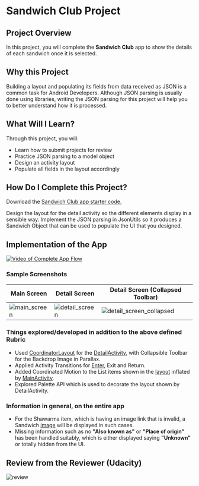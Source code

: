 # Sandwich Club Project

## Project Overview
In this project, you will complete the **Sandwich Club** app to
show the details of each sandwich once it is selected.

## Why this Project

Building a layout and populating its fields from data received as JSON
is a common task for Android Developers. Although JSON parsing is usually
done using libraries, writing the JSON parsing for  this project will
help you to better understand how it is processed.

## What Will I Learn?
Through this project, you will:
- Learn how to submit projects for review
- Practice JSON parsing to a model object
- Design an activity layout
- Populate all fields in the layout accordingly

## How Do I Complete this Project?
Download the [Sandwich Club app starter code.](https://github.com/udacity/sandwich-club-starter-code)

Design the layout for the detail activity so the different elements
display in a sensible way. Implement the JSON parsing in JsonUtils so it
produces a Sandwich Object that can be used to populate the UI that you designed.

## Implementation of the App

<!-- Video of the App -->
[![Video of Complete App Flow](https://i.ytimg.com/vi/b-BL7mM0tKM/maxresdefault.jpg)](https://youtu.be/b-BL7mM0tKM)

### Sample Screenshots

|Main Screen|Detail Screen|Detail Screen (Collapsed Toolbar)|
|---|---|---|
|![main_screen](https://user-images.githubusercontent.com/26028981/41117978-24c8d334-6aac-11e8-9c14-66f10c9577e2.png)|![detail_screen](https://user-images.githubusercontent.com/26028981/41117980-27c3a1c2-6aac-11e8-9640-6669f11f76fd.png)|![detail_screen_collapsed](https://user-images.githubusercontent.com/26028981/41117984-2b27bed4-6aac-11e8-9fe9-bf0e18019eaa.png)|

### Things explored/developed in addition to the above defined Rubric

* Used [CoordinatorLayout](/app/src/main/res/layout/activity_detail.xml) for the [DetailActivity](/app/src/main/java/com/udacity/sandwichclub/DetailActivity.java), with Collapsible Toolbar for the Backdrop Image in Parallax.
* Applied Activity Transitions for [Enter](/app/src/main/res/transition-v21/detail_slide_enter.xml), Exit and Return.
* Added Coordinated Motion to the List items shown in the [layout](/app/src/main/res/layout/activity_main.xml) inflated by [MainActivity](/app/src/main/java/com/udacity/sandwichclub/MainActivity.java).
* Explored Palette API which is used to decorate the layout shown by DetailActivity.

### Information in general, on the entire app

* For the Shawarma item, which is having an image link that is invalid, a Sandwich [image](/app/src/main/res/drawable/detail_error_image.xml) will be displayed in such cases.
* Missing information such as no **"Also known as"** or **"Place of origin"** has been handled suitably, which is either displayed saying **"Unknown"** or totally hidden from the UI.

## Review from the Reviewer (Udacity)

![review](https://user-images.githubusercontent.com/26028981/41118001-38b689ae-6aac-11e8-9ff9-f3b51d92bc3d.PNG)
